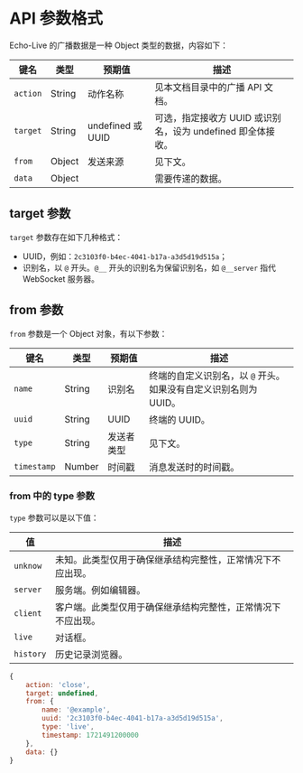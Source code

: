 # API 参数格式
Echo-Live 的广播数据是一种 Object 类型的数据，内容如下：

| 键名 | 类型 | 预期值 | 描述 |
| - | - | - | - |
| `action` | String | 动作名称 | 见本文档目录中的广播 API 文档。 |
| `target` | String | undefined 或 UUID | 可选，指定接收方 UUID 或识别名，设为 undefined 即全体接收。 |
| `from` | Object | 发送来源 | 见下文。 |
| `data` | Object | | 需要传递的数据。 |

## target 参数
`target` 参数存在如下几种格式：

- UUID，例如：`2c3103f0-b4ec-4041-b17a-a3d5d19d515a`；
- 识别名，以 `@` 开头。`@__` 开头的识别名为保留识别名，如 `@__server` 指代 WebSocket 服务器。

## from 参数
`from` 参数是一个 Object 对象，有以下参数：

| 键名 | 类型 | 预期值 | 描述 |
| - | - | - | - |
| `name` | String | 识别名 | 终端的自定义识别名，以 `@` 开头。如果没有自定义识别名则为 UUID。 |
| `uuid` | String | UUID | 终端的 UUID。 |
| `type` | String | 发送者类型 | 见下文。 |
| `timestamp` | Number | 时间戳 | 消息发送时的时间戳。 |

### from 中的 type 参数
`type` 参数可以是以下值：

| 值 | 描述 |
| - | - |
| `unknow` | 未知。此类型仅用于确保继承结构完整性，正常情况下不应出现。 |
| `server` | 服务端。例如编辑器。 |
| `client` | 客户端。此类型仅用于确保继承结构完整性，正常情况下不应出现。 |
| `live` | 对话框。 |
| `history` | 历史记录浏览器。 |

``` javascript title="示例"
{
    action: 'close',
    target: undefined,
    from: {
        name: '@example',
        uuid: '2c3103f0-b4ec-4041-b17a-a3d5d19d515a',
        type: 'live',
        timestamp: 1721491200000
    },
    data: {}
}
```